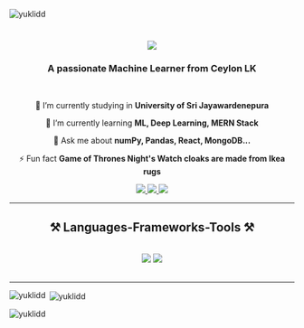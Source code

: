 <p align="left"> <img src="https://komarev.com/ghpvc/?username=yuklidd&label=Profile%20views&color=0e75b6&style=flat" alt="yuklidd" /> </p>

<h1 align="center">
    <img src="https://readme-typing-svg.herokuapp.com/?font=Righteous&size=35&center=true&vCenter=true&width=500&height=70&duration=4000&lines=Hi+There!+👋;+I'm+Dakshana+Tharindu!;" />
</h1>

<h3 align="center">A passionate Machine Learner from Ceylon LK</h3>

<br/>

<div align="center">
 
 🔭 I’m currently studying in **University of Sri Jayawardenepura**
 
 🌱 I’m currently learning **ML, Deep Learning, MERN Stack**

💬 Ask me about **numPy, Pandas, React, MongoDB...**

⚡ Fun fact **Game of Thrones Night's Watch cloaks are made from Ikea rugs**

 </div>
 
<div align="center"> 
  <a href="dakshanapeiris@gmail.com">
    <img src="https://img.shields.io/badge/Gmail-333333?style=for-the-badge&logo=gmail&logoColor=red" />
  </a>
  <a href="https://www.linkedin.com/in/dakshanapeiris/" target="_blank">
    <img src="https://img.shields.io/badge/LinkedIn-0077B5?style=for-the-badge&logo=linkedin&logoColor=white" target="_blank" />
  </a>
 <a href="https://github.com/YuklidD" target="_blank">
     <img src="https://img.shields.io/badge/Portfolio-FF5722?style=for-the-badge&logo=todoist&logoColor=white" target="_blank" /> <!-- sqlite, safari, google-chrome are other good icon options -->
  </a>
</div>

 <hr/>
 
<h2 align="center">⚒️ Languages-Frameworks-Tools ⚒️</h2>
<br/>

<div align="center">
    <img src="https://skillicons.dev/icons?i=react,bootstrap,html,css,vscode,github,figma,tailwind,git,brain" />
    <img src="https://skillicons.dev/icons?i=nodejs,python,javascript,typescript,express,mongodb,c,java,nextjs,mysql,flask" /><br>
</div>


<br/>
<hr/>


<p><img align="left" src="https://github-readme-stats.vercel.app/api/top-langs?username=yuklidd&show_icons=true&locale=en&layout=compact" alt="yuklidd" /></p>

<p>&nbsp;<img align="center" src="https://github-readme-stats.vercel.app/api?username=yuklidd&show_icons=true&locale=en" alt="yuklidd" /></p>

<p><img align="center" src="https://github-readme-streak-stats.herokuapp.com/?user=yuklidd&" alt="yuklidd" /></p>
</div>

<br/>

